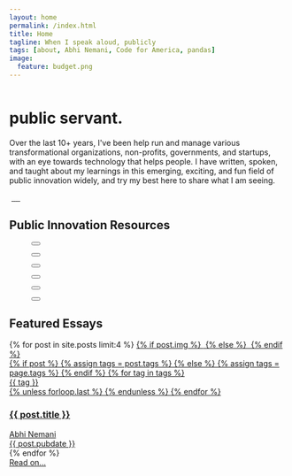 ```yaml
---
layout: home
permalink: /index.html
title: Home
tagline: When I speak aloud, publicly
tags: [about, Abhi Nemani, Code for America, pandas]
image:
  feature: budget.png
---
```

<div class="page-wrap author-page">
	<div class="author-header">
		<div class="wrap wrap-center">
			<div class="wrap_float">
				<div class="title-wrap">
					<div class="author-image">
						<img src="{{site.url}}/img/headshot.jpg" alt="" class="image-cover">
					</div>
					<h1 class="page-title">public servant.</h1>
                            </div>
                            <div class="post-description">
								<p>
									Over the last 10+ years, I've been help run and manage various transformational organizations, non-profits, governments, and startups, with an eye towards technology that helps people. I have written, spoken, and taught about my learnings in this emerging, exciting, and fun field of public innovation widely, and try my best here to share what I am seeing.
								</p>
                            </div>
                            <div class="socials">
                                <a class="soc-link">
                                    <img src="{{site.url}}/img/facebook-icon.svg" class="img-svg" alt="">
                                </a>
                                <a class="soc-link" href="https://twitter.com/@abhinemani">
                                    <img src="{{site.url}}/img/twitter-soc-icon.svg" class="img-svg" alt="">
                                </a>
                                <a class="soc-link" href="https://linkedin.com/in/abhinemani">
                                    <img src="{{site.url}}/img/linkedin-icon.png" class="img-svg" alt="">
                                </a>
                                <a class="soc-link" href="https://www.youtube.com/results?search_query=%22abhi+nemani%22">
                                    <img src="{{site.url}}/img/email-icon.png" class="img-svg" alt="">
                                </a>
                                <a class="soc-link" href="https://github.com/abhinemani">
                                    <img src="{{site.url}}/img/github-icon.png" class="img-svg" alt="">
                                </a>
                                <a class="soc-link" href="https://www.youtube.com/results?search_query=%22abhi+nemani%22">
                                    <img src="{{site.url}}/img/youtube-icon.svg" class="img-svg" alt="">
                                </a>
                            </div>
                        </div>
                    </div>
                </div>
                <div class="author-body">
                    <div class="wrap">
                        <div class="wrap_float">
                            <div class="wp-content">
                                <div class="wrap wrap-center">
                                    <h2>Public Innovation Resources</h2>
                                    <div class="block-columns gallery-columns columns-3 wide-columns lightgallery-off">
                                        <div class="block-column">
                                            <figure class="block-caption img-caption">
                                                <button class="zoom-btn"></button>
                                                <div class="img-wrap">
                                                    <a href="https://abhinemani.com/civictechcourse/lectures"><img src="{{site.url}}/post-img/home/1.jpg" alt=""></a>
                                                </div>
                                            </figure>
                                        </div>
                                        <div class="block-column">
                                            <figure class="block-caption img-caption">
                                                <button class="zoom-btn"></button>
                                                <div class="img-wrap">
                                                    <a href="https://abhinemani.medium.com"><img src="{{site.url}}/post-img/home/2.jpg" alt=""></a>
                                                </div>
	                                         </figure>
                                        </div>
                                        <div class="block-column">
                                            <figure class="block-caption img-caption">
                                                <button class="zoom-btn"></button>
                                                <div class="img-wrap">
                                                    <a href="https://govgeek.club"><img src="{{site.url}}/post-img/home/3.jpg" alt=""></a>
                                                </div>
	                                         </figure>	
                                        </div>
                                        <div class="block-column">
                                            <figure class="block-caption img-caption">
                                                <button class="zoom-btn"></button>
                                                <div class="img-wrap">
                                                    <a href="{{site.url}}/academy/resources.html"><img src="{{site.url}}/post-img/home/4.jpg" alt=""></a>
                                                </div>
                                            </figure>
                                        </div>
                                        <div class="block-column">
                                            <figure class="block-caption img-caption">
                                                <button class="zoom-btn"></button>
                                                <div class="img-wrap">
                                                    <a href="https://abhinemani.medium.com/21st-century-cities-a-primer-8d88b0c481e0"><img src="{{site.url}}/post-img/home/5.jpg" alt=""></a>
                                                </div>
                                            </figure>
                                        </div>
                                        <div class="block-column">
                                            <figure class="block-caption img-caption">
                                                <button class="zoom-btn"></button>
                                                <div class="img-wrap">
                                                    <a href="https://drive.google.com/file/d/1JM8py30GRVDzxSLn25GmtsfWPNhBc_eL/view"><img src="{{site.url}}/post-img/home/6.jpg" alt=""></a>
                                                </div>
                                            </figure>
                                        </div>
                                    </div>
                                </div>
                            </div>
			                <div class="author-body">
			                    <div class="wrap">
			                        <div class="wrap_float">
			                            <div class="wp-content">
			                                <div class="wrap wrap-center">
			                                    <h2>Featured Essays</h2>
											</div>
										</div>
									</div>
								</div>
							</div>
                            <div class="post-items-list posts-two-columns">
								{% for post in site.posts limit:4 %}	
                                <a href="{{post.url}}" class="post-item">	
									{% if post.img  %}
                                    <img src="{{ site.url}}/post-img/{{post.img}}" alt="" class="post-bg-img">
									{% else %}
                                    <img src="{{ site.url}}/post-img/placeholder.jpg" alt="" class="post-bg-img">
									{% endif  %}
                                    <div class="post-tags">
									  {% if post %}
									    {% assign tags = post.tags %}
									  {% else %}
									    {% assign tags = page.tags %}
									  {% endif %}
									  {% for tag in tags %}
									  <div class="tag">{{ tag }}</div>
									  {% unless forloop.last %}&nbsp;{% endunless %}
									  {% endfor %}
                                    </div>
                                    <h3 class="post-title">
                                        {{ post.title }}
                                    </h3>
                                    <div class="post-info">
                                        <div class="post-author post-info-author">
                                            <div class="author-image">
                                                <img src="{{site.url}}/img/headshot.png" alt="" class="image-cover">
                                            </div>
                                            <span>Abhi Nemani</span>
                                        </div>
                                        <div class="post-date post-info-date">
                                            {{ post.pubdate }}
                                        </div>
                                    </div>
                                </a>
								{% endfor %}
                            </div>
                            <div class="show-more">
                                <div class="show-more-btn">
                                    <a href="{{site.url}}/blog.html"><span>Read on...</span></a>
                                </div>
                            </div>
                        </div>
                    </div>
                </div>
            </div>